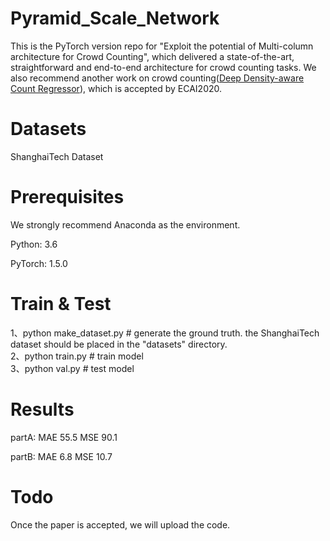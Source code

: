 # Pyramid_Scale_Network
This is the PyTorch version repo for "Exploit the potential of Multi-column architecture for Crowd Counting", which delivered a state-of-the-art, straightforward and end-to-end architecture for crowd counting tasks. We also recommend another work on crowd counting([Deep Density-aware Count Regressor](https://github.com/GeorgeChenZJ/deepcount)), which is accepted by ECAI2020.

# Datasets
ShanghaiTech Dataset

# Prerequisites
We strongly recommend Anaconda as the environment.  
  
Python: 3.6  
  
PyTorch: 1.5.0

# Train & Test
1、python make_dataset.py # generate the ground truth. the ShanghaiTech dataset should be placed in the "datasets" directory.  
2、python train.py # train model  
3、python val.py # test model

# Results
partA: MAE 55.5 MSE 90.1  
  
partB: MAE 6.8 MSE 10.7

# Todo
Once the paper is accepted, we will upload the code.

